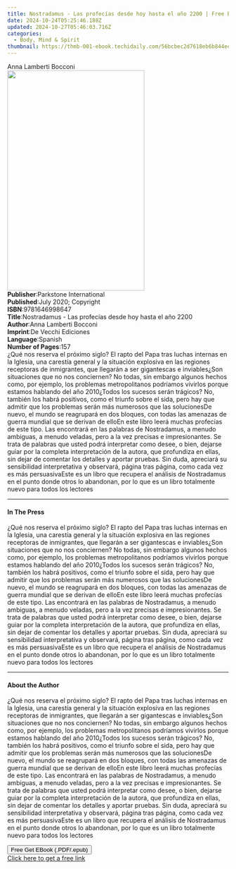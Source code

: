 ```yaml
---
title: Nostradamus - Las profecías desde hoy hasta el año 2200 | Free Book
date: 2024-10-24T05:25:46.188Z
updated: 2024-10-27T05:46:03.716Z
categories:
  - Body, Mind & Spirit
thumbnail: https://thmb-001-ebook.techidaily.com/56bcbec2d7618eb6b844ecde6b1a9563ee7bc6d919bd7e688da98f883a1efef8.jpg
---
```

<main id="book-container">
  <div class="flex flex-col">
    <div class="book-brief flex-1 py-6 px-4 sm:p-6 md:py-10 md:px-8">
      <!-- brief-->
      <div class="book-brief-main">Anna Lamberti Bocconi</div>
    </div>
    <div
      class="book-meta-info flex-1 grid gap-4 col-start-1 col-end-3 row-start-1 sm:mb-6 sm:grid-cols-4 lg:gap-6 lg:col-start-2 lg:row-end-6 lg:row-span-6 lg:mb-0"
    >
      <div
        class="book-meta-info-left place-content-center mt-4 p-4 text-sm leading-6 col-start-2 col-span-2 dark:text-slate-400"
      >
        <img
          class="w-full h-500 object-cover rounded-lg sm:h-255 sm:col-span-2 lg:col-span-full"
          src="https://img-001-ebook.techidaily.com/fae4dc0cb878bc3d1dd7df460a331e5f720314aebd5e8f81780533b3a9a6fd20.jpg"
          alt=""
          width="312"
          height="500"
        />
      </div>
      <div
        class="book-meta-info-right mt-2 col-start-1 row-start-2 col-span-3 self-center"
      >
        <!-- meta data  -->
        <div class="flex flex-col px-4 md:px-8">
          <div class="flex-1">
            <strong>Publisher</strong>:<span class="px-2"
              >Parkstone International</span
            >
          </div>
          <div class="flex-1">
            <strong>Published</strong>:<span class="px-2"
              >July 2020; Copyright</span
            >
          </div>
          <div class="flex-1">
            <strong>ISBN</strong>:<span class="px-2">9781646998647</span>
          </div>
          <div class="flex-1">
            <strong>Title</strong>:<span class="px-2"
              >Nostradamus - Las profecías desde hoy hasta el año 2200</span
            >
          </div>
          <div class="flex-1">
            <strong>Author</strong>:<span class="px-2"
              >Anna Lamberti Bocconi</span
            >
          </div>
          <div class="flex-1">
            <strong>Imprint</strong>:<span class="px-2"
              >De Vecchi Ediciones</span
            >
          </div>
          <div class="flex-1">
            <strong>Language</strong>:<span class="px-2">Spanish</span>
          </div>
          <div class="flex-1">
            <strong>Number of Pages</strong>:<span class="px-2">157</span>
          </div>
        </div>
      </div>
    </div>
    <div class="book-description flex-1 py-6 px-4 sm:p-6 md:py-10 md:px-8">
      <div class="book-description-main">
        <div accordion-content="" id="description">
          ¿Qué nos reserva el próximo siglo? El rapto del Papa tras luchas
          internas en la Iglesia, una carestía general y la situación explosiva
          en las regiones receptoras de inmigrantes, que llegarán a ser
          gigantescas e inviables¿Son situaciones que no nos conciernen? No
          todas, sin embargo algunos hechos como, por ejemplo, los problemas
          metropolitanos podríamos vivirlos porque estamos hablando del año
          2010¿Todos los sucesos serán trágicos? No, también los habrá
          positivos, como el triunfo sobre el sida, pero hay que admitir que los
          problemas serán más numerosos que las solucionesDe nuevo, el mundo se
          reagrupará en dos bloques, con todas las amenazas de guerra mundial
          que se derivan de elloEn este libro leerá muchas profecías de este
          tipo. Las encontrará en las palabras de Nostradamus, a menudo
          ambiguas, a menudo veladas, pero a la vez precisas e impresionantes.
          Se trata de palabras que usted podrá interpretar como desee, o bien,
          dejarse guiar por la completa interpretación de la autora, que
          profundiza en ellas, sin dejar de comentar los detalles y aportar
          pruebas. Sin duda, apreciará su sensibilidad interpretativa y
          observará, página tras página, como cada vez es más persuasivaEste es
          un libro que recupera el análisis de Nostradamus en el punto donde
          otros lo abandonan, por lo que es un libro totalmente nuevo para todos
          los lectores
        </div>
        <div class="accordion-fader"></div>
      </div>
    </div>
    <div class="book-excerpts flex-1 py-6 px-4 sm:p-6 md:py-10 md:px-8">
      <!-- excerpts-->
      <div class="book-excerpts-main">
        <hr />
        <h4 class="placeholder placeholder-heading">
          <span>In The Press</span>
        </h4>
        <p>
          ¿Qué nos reserva el próximo siglo? El rapto del Papa tras luchas
          internas en la Iglesia, una carestía general y la situación explosiva
          en las regiones receptoras de inmigrantes, que llegarán a ser
          gigantescas e inviables¿Son situaciones que no nos conciernen? No
          todas, sin embargo algunos hechos como, por ejemplo, los problemas
          metropolitanos podríamos vivirlos porque estamos hablando del año
          2010¿Todos los sucesos serán trágicos? No, también los habrá
          positivos, como el triunfo sobre el sida, pero hay que admitir que los
          problemas serán más numerosos que las solucionesDe nuevo, el mundo se
          reagrupará en dos bloques, con todas las amenazas de guerra mundial
          que se derivan de elloEn este libro leerá muchas profecías de este
          tipo. Las encontrará en las palabras de Nostradamus, a menudo
          ambiguas, a menudo veladas, pero a la vez precisas e impresionantes.
          Se trata de palabras que usted podrá interpretar como desee, o bien,
          dejarse guiar por la completa interpretación de la autora, que
          profundiza en ellas, sin dejar de comentar los detalles y aportar
          pruebas. Sin duda, apreciará su sensibilidad interpretativa y
          observará, página tras página, como cada vez es más persuasivaEste es
          un libro que recupera el análisis de Nostradamus en el punto donde
          otros lo abandonan, por lo que es un libro totalmente nuevo para todos
          los lectores
        </p>
      </div>
    </div>
    <div class="book-about-author flex-1 py-6 px-4 sm:p-6 md:py-10 md:px-8">
      <!-- about author-->
      <div class="book-main-author-main">
        <hr />
        <h4 class="placeholder placeholder-heading">
          <span>About the Author</span>
        </h4>
        <p>
          ¿Qué nos reserva el próximo siglo? El rapto del Papa tras luchas
          internas en la Iglesia, una carestía general y la situación explosiva
          en las regiones receptoras de inmigrantes, que llegarán a ser
          gigantescas e inviables¿Son situaciones que no nos conciernen? No
          todas, sin embargo algunos hechos como, por ejemplo, los problemas
          metropolitanos podríamos vivirlos porque estamos hablando del año
          2010¿Todos los sucesos serán trágicos? No, también los habrá
          positivos, como el triunfo sobre el sida, pero hay que admitir que los
          problemas serán más numerosos que las solucionesDe nuevo, el mundo se
          reagrupará en dos bloques, con todas las amenazas de guerra mundial
          que se derivan de elloEn este libro leerá muchas profecías de este
          tipo. Las encontrará en las palabras de Nostradamus, a menudo
          ambiguas, a menudo veladas, pero a la vez precisas e impresionantes.
          Se trata de palabras que usted podrá interpretar como desee, o bien,
          dejarse guiar por la completa interpretación de la autora, que
          profundiza en ellas, sin dejar de comentar los detalles y aportar
          pruebas. Sin duda, apreciará su sensibilidad interpretativa y
          observará, página tras página, como cada vez es más persuasivaEste es
          un libro que recupera el análisis de Nostradamus en el punto donde
          otros lo abandonan, por lo que es un libro totalmente nuevo para todos
          los lectores
        </p>
      </div>
    </div>
    <div class="book-free-get flex-1 py-6 px-4 sm:p-6 md:py-10 md:px-8">
      <button
        id="btn-free-get"
        class="bg-blue-500 hover:bg-blue-700 text-white font-bold py-2 px-4 rounded"
      >
        Free Get EBook (.PDF/.epub)
      </button>
      <div id="countdown-display" class="px-2 text-lg mt-2"></div>
      <a
        id="free-link"
        class="hidden bg-blue-500 hover:bg-blue-700 text-white font-bold py-2 px-4 rounded"
        href="https://www.ebooks.com/en-us/book/210768059/nostradamus-las-profec-as-desde-hoy-hasta-el-a-o-2200/anna-lamberti-bocconi/"
        target="_blank"
        >Click here to get a free link</a
      >
    </div>
    <script>
      let countdownTime = 0;
      let countdownInterval = null;
      document
        .getElementById('btn-free-get')
        .addEventListener('click', startCountdown);
      function startCountdown() {
        countdownTime = new Date().getTime() + 60000 * 3;
        countdownInterval = setInterval(updateCountdown, 1000);
        document.getElementById('btn-free-get').disabled = true;
        document
          .getElementById('btn-free-get')
          .classList.add('bg-gray-500', 'cursor-not-allowed');
      }
      function updateCountdown() {
        let currentTime = new Date().getTime();
        let timeLeft = countdownTime - currentTime;
        let secondsLeft = Math.floor(timeLeft / 1000);
        document.getElementById('countdown-display').innerHTML =
          `Remaining time: ${secondsLeft} seconds.`;
        if (secondsLeft <= 0) {
          clearInterval(countdownInterval);
          document.getElementById('btn-free-get').classList.add('hidden');
          document.getElementById('free-link').classList.remove('hidden');
          document.getElementById('countdown-display').innerHTML = '';
        }
      }
    </script>
  </div>
</main>

<ins class="adsbygoogle"
      style="display:block"
      data-ad-client="ca-pub-7571918770474297"
      data-ad-slot="8358498916"
      data-ad-format="auto"
      data-full-width-responsive="true"></ins>
    